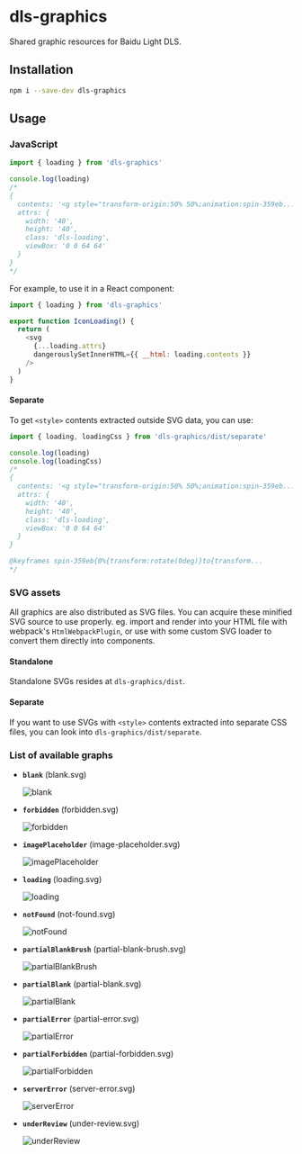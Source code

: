 # dls-graphics

Shared graphic resources for Baidu Light DLS.

## Installation

```sh
npm i --save-dev dls-graphics
```

## Usage

### JavaScript

```js
import { loading } from 'dls-graphics'

console.log(loading)
/*
{
  contents: '<g style="transform-origin:50% 50%;animation:spin-359eb...',
  attrs: {
    width: '40',
    height: '40',
    class: 'dls-loading',
    viewBox: '0 0 64 64'
  }
}
*/
```

For example, to use it in a React component:

```js
import { loading } from 'dls-graphics'

export function IconLoading() {
  return (
    <svg
      {...loading.attrs}
      dangerouslySetInnerHTML={{ __html: loading.contents }}
    />
  )
}
```

#### Separate

To get `<style>` contents extracted outside SVG data, you can use:

```js
import { loading, loadingCss } from 'dls-graphics/dist/separate'

console.log(loading)
console.log(loadingCss)
/*
{
  contents: '<g style="transform-origin:50% 50%;animation:spin-359eb...',
  attrs: {
    width: '40',
    height: '40',
    class: 'dls-loading',
    viewBox: '0 0 64 64'
  }
}

@keyframes spin-359eb{0%{transform:rotate(0deg)}to{transform...
*/
```

### SVG assets

All graphics are also distributed as SVG files. You can acquire these minified SVG source to use properly. eg. import and render into your HTML file with webpack's `HtmlWebpackPlugin`, or use with some custom SVG loader to convert them directly into components.

#### Standalone

Standalone SVGs resides at `dls-graphics/dist`.

#### Separate

If you want to use SVGs with `<style>` contents extracted into separate CSS files, you can look into `dls-graphics/dist/separate`.

### List of available graphs

<!-- assets-begin -->
* **`blank`** (blank.svg)

  ![blank](https://raw.githubusercontent.com/ecomfe/dls-illustrations/master/packages/dls-graphics/raw/blank.svg)

* **`forbidden`** (forbidden.svg)

  ![forbidden](https://raw.githubusercontent.com/ecomfe/dls-illustrations/master/packages/dls-graphics/raw/forbidden.svg)

* **`imagePlaceholder`** (image-placeholder.svg)

  ![imagePlaceholder](https://raw.githubusercontent.com/ecomfe/dls-illustrations/master/packages/dls-graphics/raw/image-placeholder.svg)

* **`loading`** (loading.svg)

  ![loading](https://raw.githubusercontent.com/ecomfe/dls-illustrations/master/packages/dls-graphics/raw/loading.svg)

* **`notFound`** (not-found.svg)

  ![notFound](https://raw.githubusercontent.com/ecomfe/dls-illustrations/master/packages/dls-graphics/raw/not-found.svg)

* **`partialBlankBrush`** (partial-blank-brush.svg)

  ![partialBlankBrush](https://raw.githubusercontent.com/ecomfe/dls-illustrations/master/packages/dls-graphics/raw/partial-blank-brush.svg)

* **`partialBlank`** (partial-blank.svg)

  ![partialBlank](https://raw.githubusercontent.com/ecomfe/dls-illustrations/master/packages/dls-graphics/raw/partial-blank.svg)

* **`partialError`** (partial-error.svg)

  ![partialError](https://raw.githubusercontent.com/ecomfe/dls-illustrations/master/packages/dls-graphics/raw/partial-error.svg)

* **`partialForbidden`** (partial-forbidden.svg)

  ![partialForbidden](https://raw.githubusercontent.com/ecomfe/dls-illustrations/master/packages/dls-graphics/raw/partial-forbidden.svg)

* **`serverError`** (server-error.svg)

  ![serverError](https://raw.githubusercontent.com/ecomfe/dls-illustrations/master/packages/dls-graphics/raw/server-error.svg)

* **`underReview`** (under-review.svg)

  ![underReview](https://raw.githubusercontent.com/ecomfe/dls-illustrations/master/packages/dls-graphics/raw/under-review.svg)

<!-- assets-end -->
